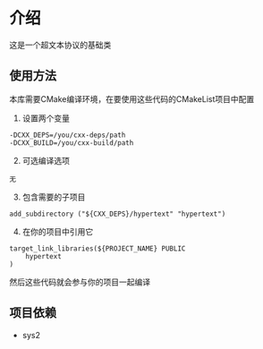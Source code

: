 # 介绍
这是一个超文本协议的基础类

## 使用方法
本库需要CMake编译环境，在要使用这些代码的CMakeList项目中配置
1. 设置两个变量
```
-DCXX_DEPS=/you/cxx-deps/path
-DCXX_BUILD=/you/cxx-build/path
```
2. 可选编译选项
```
无
```
3. 包含需要的子项目
```
add_subdirectory ("${CXX_DEPS}/hypertext" "hypertext")
```

4. 在你的项目中引用它
```
target_link_libraries(${PROJECT_NAME} PUBLIC
	hypertext
)
```
然后这些代码就会参与你的项目一起编译


## 项目依赖
- sys2